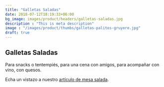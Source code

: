 ```yaml
---
title: "Galletas Saladas"
date: 2018-07-12T18:19:33+06:00
bg_image: images/product/headers/galletas-saladas.jpg
description : "This is meta description"
image : "/images/product/thumbs/galletas-palitos-gruyere.jpg"
draft: true
---
```


## Galletas Saladas

Para snacks o tentempiés, para una cena con amigos, para acompañar con vino, con quesos.  

Echa un vistazo a nuestro [artículo de mesa salada](/blog/mesa_salada/).
